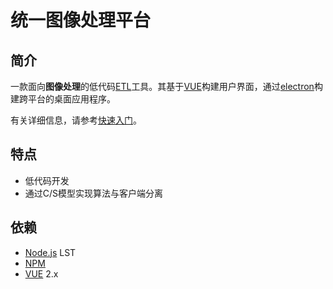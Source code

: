 # 统一图像处理平台

## 简介

一款面向**图像处理**的低代码[ETL](https://zh.m.wikipedia.org/zh-sg/ETL)工具。其基于[VUE](https://cn.vuejs.org/)构建用户界面，通过[electron](https://www.electronjs.org/)构建跨平台的桌面应用程序。  

有关详细信息，请参考[快速入门](/quickstart.md)。

## 特点

- 低代码开发  
- 通过C/S模型实现算法与客户端分离  

## 依赖

- [Node.js](https://nodejs.org/zh-cn/) LST
- [NPM](https://www.npmjs.com/)
- [VUE](https://cn.vuejs.org/) 2.x
